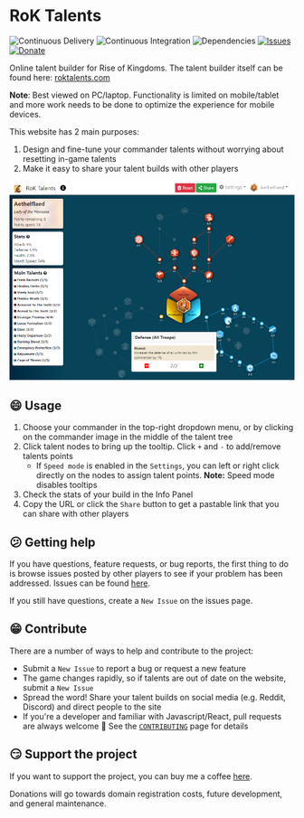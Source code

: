 # RoK Talents

![Continuous Delivery](https://github.com/sho-87/rok-talents/workflows/CD/badge.svg?branch=master) ![Continuous Integration](https://github.com/sho-87/rok-talents/workflows/CI/badge.svg?branch=develop) ![Dependencies](https://img.shields.io/david/sho-87/rok-talents) [![Issues](https://img.shields.io/github/issues/sho-87/rok-talents "Issues")](https://github.com/sho-87/rok-talents/issues) [![Donate](https://img.shields.io/badge/Buy%20me%20a%20coffee-donate-blue "Donate")](https://www.buymeacoffee.com/simonho)

Online talent builder for Rise of Kingdoms. The talent builder itself can be found here: [roktalents.com](https://www.roktalents.com)

**Note**: Best viewed on PC/laptop. Functionality is limited on mobile/tablet and more work needs to be done to optimize the experience for mobile devices.

This website has 2 main purposes:

 1. Design and fine-tune your commander talents without worrying about resetting in-game talents
 2. Make it easy to share your talent builds with other players

![Screenshot](screenshot.png)

## :smile: Usage

 1. Choose your commander in the top-right dropdown menu, or by clicking on the commander image in the middle of the talent tree
 2. Click talent nodes to bring up the tooltip. Click `+` and `-` to add/remove talents points
    - If `Speed mode` is enabled in the `Settings`, you can left or right click directly on the nodes to assign talent points. **Note:** Speed mode disables tooltips
 3. Check the stats of your build in the Info Panel
 4. Copy the URL or click the `Share` button to get a pastable link that you can share with other players

## :confused: Getting help

If you have questions, feature requests, or bug reports, the first thing to do is browse issues posted by other players to see if your problem has been addressed. Issues can be found [here](https://github.com/sho-87/rok-talents/issues).

If you still have questions, create a `New Issue` on the issues page.

## :grin: Contribute

There are a number of ways to help and contribute to the project:

- Submit a `New Issue` to report a bug or request a new feature
- The game changes rapidly, so if talents are out of date on the website, submit a `New Issue`
- Spread the word! Share your talent builds on social media (e.g. Reddit, Discord) and direct people to the site
- If you're a developer and familiar with Javascript/React, pull requests are always welcome :pray: See the [`CONTRIBUTING`](CONTRIBUTING.md) page for details

## :smirk: Support the project

If you want to support the project, you can buy me a coffee [here](https://www.buymeacoffee.com/simonho).

Donations will go towards domain registration costs, future development, and general maintenance.
